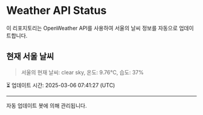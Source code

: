 
# Weather API Status

이 리포지토리는 OpenWeather API를 사용하여 서울의 날씨 정보를 자동으로 업데이트합니다.

## 현재 서울 날씨
> 서울의 현재 날씨: clear sky, 온도: 9.76°C, 습도: 37%

⏳ 업데이트 시간: 2025-03-06 07:41:27 (UTC)

---
자동 업데이트 봇에 의해 관리됩니다.
